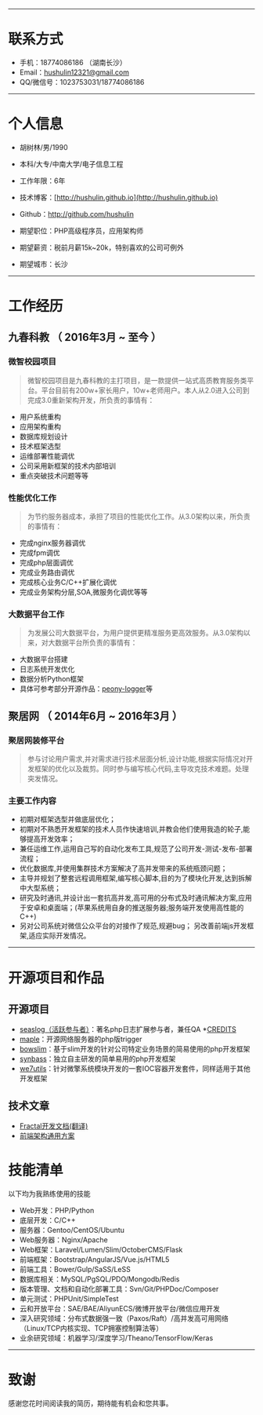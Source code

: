
---

# 联系方式

- 手机：18774086186 （湖南长沙）
- Email：hushulin12321@gmail.com
- QQ/微信号：1023753031/18774086186

---

# 个人信息

 - 胡树林/男/1990
 - 本科/大专/中南大学/电子信息工程
 - 工作年限：6年
 - 技术博客：[http://hushulin.github.io](http://hushulin.github.io)
 - Github：http://github.com/hushulin

 - 期望职位：PHP高级程序员，应用架构师
 - 期望薪资：税前月薪15k~20k，特别喜欢的公司可例外
 - 期望城市：长沙

---

# 工作经历

## 九春科教 （ 2016年3月 ~ 至今 ）

### 微智校园项目

> 微智校园项目是九春科教的主打项目，是一款提供一站式高质教育服务类平台。平台目前有200w+家长用户，10w+老师用户。本人从2.0进入公司到完成3.0重新架构开发，所负责的事情有：

- 用户系统重构
- 应用架构重构
- 数据库规划设计
- 技术框架选型
- 运维部署性能调优
- 公司采用新框架的技术内部培训
- 重点突破技术问题等等

### 性能优化工作

> 为节约服务器成本，承担了项目的性能优化工作。从3.0架构以来，所负责的事情有：

- 完成nginx服务器调优
- 完成fpm调优
- 完成php层面调优
- 完成业务路由调优
- 完成核心业务C/C++扩展化调优
- 完成业务架构分层,SOA,微服务化调优等等

### 大数据平台工作

> 为发展公司大数据平台，为用户提供更精准服务更高效服务。从3.0架构以来，对大数据平台所负责的事情有：

- 大数据平台搭建
- 日志系统开发优化
- 数据分析Python框架
- 具体可参考部分开源作品：[peony-logger](https://hushulin.github.io/2017/05/05/peony-logger.html)等

## 聚居网 （ 2014年6月 ~ 2016年3月 ）

### 聚居网装修平台
> 参与讨论用户需求,并对需求进行技术层面分析,设计功能,根据实际情况对开发框架的优化以及裁剪。同时参与编写核心代码,主导攻克技术难题。处理突发情况。

### 主要工作内容
> 
- 初期对框架选型并做底层优化；
- 初期对不熟悉开发框架的技术人员作快速培训,并教会他们使用我造的轮子,能够提高开发效率；
- 兼任运维工作,运用自己写的自动化发布工具,规范了公司开发-测试-发布-部署流程；
- 优化数据库,并使用集群技术方案解决了高并发带来的系统瓶颈问题；
- 主导并规划了整套远程调用框架,编写核心脚本,目的为了模块化开发,达到拆解中大型系统；
- 研究及时通讯,并设计出一套抗高并发,高可用的分布式及时通讯解决方案,应用于安卓和桌面端；(苹果系统用自身的推送服务器;服务端开发使用高性能的C++)
- 另对公司系统对微信公众平台的对接作了规范,规避bug；
另改善前端js开发框架,适应实际开发情况。

---

# 开源项目和作品

## 开源项目
 - [seaslog（活跃参与者）](http://neeke.github.io/SeasLog)：著名php日志扩展参与者，兼任QA *[CREDITS](https://github.com/Neeke/SeasLog/blob/master/CREDITS)
 - [maple](https://github.com/hushulin/maple)：开源网络服务器的php版trigger
 - [bowslim](https://github.com/hushulin/bowslim)：基于slim开发的针对公司特定业务场景的简易使用的php开发框架
 - [synbass](https://github.com/hushulin/synbass)：独立自主研发的简单易用的php开发框架
 - [we7utils](https://github.com/hushulin/we7utils)：针对微擎系统模块开发的一套IOC容器开发套件，同样适用于其他开发框架

## 技术文章

 - [Fractal开发文档(翻译)](https://hushulin.github.io/2017/03/23/fractal-doc.html)
 - [前端架构通用方案](https://hushulin.github.io/2017/06/09/front-end-environment.html)

# 技能清单

以下均为我熟练使用的技能

- Web开发：PHP/Python
- 底层开发：C/C++
- 服务器：Gentoo/CentOS/Ubuntu
- Web服务器：Nginx/Apache
- Web框架：Laravel/Lumen/Slim/OctoberCMS/Flask
- 前端框架：Bootstrap/AngularJS/Vue.js/HTML5
- 前端工具：Bower/Gulp/SaSS/LeSS
- 数据库相关：MySQL/PgSQL/PDO/Mongodb/Redis
- 版本管理、文档和自动化部署工具：Svn/Git/PHPDoc/Composer
- 单元测试：PHPUnit/SimpleTest
- 云和开放平台：SAE/BAE/AliyunECS/微博开放平台/微信应用开发
- 深入研究领域：分布式数据强一致（Paxos/Raft）/高并发高可用网络（Linux/TCP内核实现、TCP拥塞控制算法等）
- 业余研究领域：机器学习/深度学习/Theano/TensorFlow/Keras

---

# 致谢
感谢您花时间阅读我的简历，期待能有机会和您共事。
